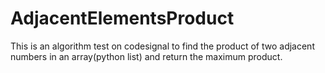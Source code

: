 # AdjacentElementsProduct
This is an algorithm test on codesignal to find the product of two adjacent numbers in an array(python list) and return the maximum product.
